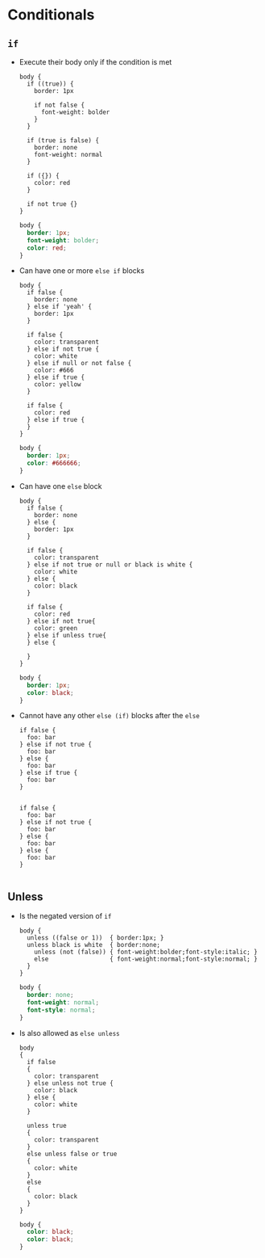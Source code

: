 Conditionals
============

## `if`

- Execute their body only if the condition is met

    ~~~ lay
    body {
      if ((true)) {
        border: 1px

        if not false {
          font-weight: bolder
        }
      }

      if (true is false) {
        border: none
        font-weight: normal
      }

      if ({}) {
        color: red
      }

      if not true {}
    }
    ~~~

    ~~~ css
    body {
      border: 1px;
      font-weight: bolder;
      color: red;
    }
    ~~~

- Can have one or more `else if` blocks

  ~~~ lay
  body {
    if false {
      border: none
    } else if 'yeah' {
      border: 1px
    }

    if false {
      color: transparent
    } else if not true {
      color: white
    } else if null or not false {
      color: #666
    } else if true {
      color: yellow
    }

    if false {
      color: red
    } else if true {
    }
  }
  ~~~

  ~~~ css
  body {
    border: 1px;
    color: #666666;
  }
  ~~~

- Can have one `else` block

  ~~~ lay
  body {
    if false {
      border: none
    } else {
      border: 1px
    }

    if false {
      color: transparent
    } else if not true or null or black is white {
      color: white
    } else {
      color: black
    }

    if false {
      color: red
    } else if not true{
      color: green
    } else if unless true{
    } else {

    }
  }
  ~~~

  ~~~ css
  body {
    border: 1px;
    color: black;
  }
  ~~~

- Cannot have any other `else (if)` blocks after the `else`

  ~~~ lay
  if false {
    foo: bar
  } else if not true {
    foo: bar
  } else {
    foo: bar
  } else if true {
    foo: bar
  }
  ~~~

  ~~~~ SyntaxError
  ~~~~

  ~~~ lay
  if false {
    foo: bar
  } else if not true {
    foo: bar
  } else {
    foo: bar
  } else {
    foo: bar
  }
  ~~~

  ~~~~ SyntaxError
  ~~~~

## Unless

- Is the negated version of `if`

  ~~~ lay
  body {
    unless ((false or 1))  { border:1px; }
    unless black is white  { border:none;
      unless (not (false)) { font-weight:bolder;font-style:italic; }
      else                 { font-weight:normal;font-style:normal; }
    }
  }
  ~~~

  ~~~ css
  body {
    border: none;
    font-weight: normal;
    font-style: normal;
  }
  ~~~

- Is also allowed as `else unless`

  ~~~ lay
  body
  {
    if false
    {
      color: transparent
    } else unless not true {
      color: black
    } else {
      color: white
    }

    unless true
    {
      color: transparent
    }
    else unless false or true
    {
      color: white
    }
    else
    {
      color: black
    }
  }
  ~~~

  ~~~ css
  body {
    color: black;
    color: black;
  }
  ~~~
